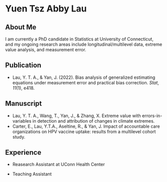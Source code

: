 # Yuen Tsz Abby Lau


## About Me

I am currently a PhD candidate in Statistics at University of Connecticut,
and my ongoing research areas include longitudinal/multilevel data, 
extreme value analysis, and measurement error.


## Publication

+ Lau, Y. T. A., & Yan, J. (2022). Bias analysis of generalized estimating 
	equations under measurement error and practical bias correction.
	*Stat*, *11*(1), e418.

## Manuscript

+ Lau, Y. T. A., Wang, T., Yan, J., & Zhang, X. Extreme value with 
	errors-in-variables in detection and attribution of changes
	in climate extremes.
+ Carter, E., Lau, Y.T.A., Aseltine, R., & Yan, J.  Impact of 
		accountable care organizations on HPV
		vaccine uptake: results from a multilevel cohort study. 

## Experience

+ Reasearch Assistant at UConn Health Center

+ Teaching Assistant



